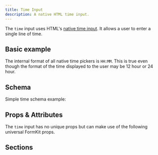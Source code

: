 ```yaml
---
title: Time Input
description: A native HTML time input.
---
```


<InputPageHero title="Time"></InputPageHero>

<page-toc></page-toc>

The `time` input uses HTML's [native time input](https://developer.mozilla.org/en-US/docs/Web/HTML/Element/input/time). It allows a user to enter a single line of time.

## Basic example

<example
name="Time input"
file="_content/examples/time/time.vue"></example>

<callout type="warning" label="Formatting">
The internal format of all native time pickers is <code>HH:MM</code>. This is true even though the format of the time displayed to the user may be 12 hour or 24 hour.
</callout>

## Schema

Simple time schema example:

<example
name="Schema"
file="_content/examples/time/schema.vue"></example>

## Props & Attributes

The `time` input has no unique props but can make use of the following universal
FormKit props.

<reference-table input="time" :attrs="['max', 'min', 'step']">
</reference-table>

## Sections
<section-keys-intro></section-keys-intro>

<div>
  <formkit-input-diagram
    prefix-icon-content="⏱"
    suffix-icon-content="👌"
    label-content="Preferred delivery time"
    input-content="10:00"
    help-content="Actual delivery time will be your preferred time +- 30 minutes."
    message-content="Preferred delivery time is required."
  >
  </formkit-input-diagram>
</div>

<reference-table type="sectionKeys" primary="section-key">
</reference-table>
